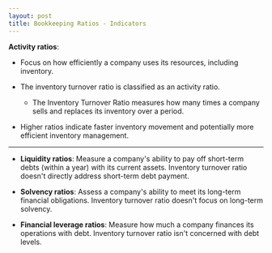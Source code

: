 ```yaml
---
layout: post
title: Bookkeeping Ratios - Indicators
---
```



**Activity ratios**:

- Focus on how efficiently a company uses its resources, including inventory.

- The inventory turnover ratio is classified as an activity ratio.
    - The Inventory Turnover Ratio measures how many times a company sells and replaces its inventory over a period.

- Higher ratios indicate faster inventory movement and potentially more efficient inventory management.

---

- **Liquidity ratios**: Measure a company's ability to pay off short-term debts (within a year) with its current assets. Inventory turnover ratio doesn't directly address short-term debt payment.

- **Solvency ratios**: Assess a company's ability to meet its long-term financial obligations. Inventory turnover ratio doesn't focus on long-term solvency.

- **Financial leverage ratios**: Measure how much a company finances its operations with debt. Inventory turnover ratio isn't concerned with debt levels.
